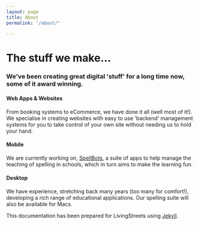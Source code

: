```yaml
---
layout: page
title: About
permalink: "/about/"

---
```

# The stuff we make...

### We've been creating great digital 'stuff' for a long time now, some of it award winning.

#### Web Apps & Websites

From booking systems to eCommerce, we have done it all (well most of it!). We specialise in creating websites with easy to use 'backend' management systems for you to take control of your own site without needing us to hold your hand.

#### Mobile

We are currently working on, [SpellBots](https://spellbots.io/), a suite of apps to help manage the teaching of spelling in schools, which in turn aims to make the learning fun.

#### Desktop

We have experience, stretching back many years (too many for comfort!), developing a rich range of educational applications. Our spelling suite will also be available for Macs.

This documentation has been prepared for LivingStreets using [Jekyll](https://jekyllrb.com).